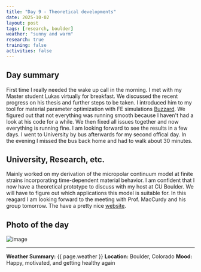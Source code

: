 ```yaml
---
title: "Day 9 - Theoretical developments"
date: 2025-10-02
layout: post
tags: [research, boulder]
weather: "sunny and warm"
research: true
training: false
activities: false
---
```


## Day summary
First time I really needed the wake up call in the morning.
I met with my Master student Lukas virtually for breakfast. We discussed the recent progress on his thesis 
and further steps to be taken. I introduced him to my tool for material parameter optimization with FE simulations [Buzzard](https://github.com/EdelweissFE/Buzzard).
We figured out that not everything was running smooth because I haven't had a look at his code for a while.
We then fixed all issues together and now everything is running fine.
I am looking forward to see the results in a few days.
I went to University by bus afterwards for my second offical day.
In the evening I missed the bus back home and had to walk about 30 minutes.

## University, Research, etc. 
Mainly worked on my derivation of the micropolar continuum model at finite strains 
incorporating time-dependent material behavior.
I am confident that I now have a theoretical prototype to discuss with 
my host at CU Boulder.
We will have to figure out which applications this model is suitable for.
In this reagard I am looking forward to the meeting with 
Prof. MacCurdy and his group tomorrow. The have a pretty nice [website](https://matterassembly.org/).

## Photo of the day
![image](/alex-goes-usa-diary/photos/2025-10-02.jpg)

---

**Weather Summary:** {{ page.weather }}
**Location:** Boulder, Colorado
**Mood:** Happy, motivated, and getting healthy again
